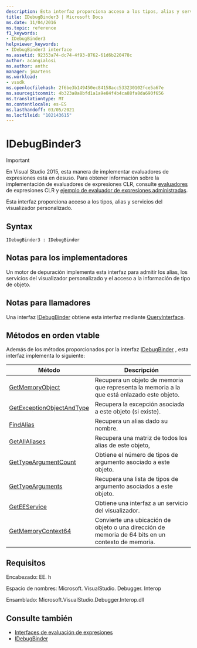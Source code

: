 ```yaml
---
description: Esta interfaz proporciona acceso a los tipos, alias y servicios del visualizador personalizado.
title: IDebugBinder3 | Microsoft Docs
ms.date: 11/04/2016
ms.topic: reference
f1_keywords:
- IDebugBinder3
helpviewer_keywords:
- IDebugBinder3 interface
ms.assetid: 92353a74-dc74-4f93-8762-61d6b220478c
author: acangialosi
ms.author: anthc
manager: jmartens
ms.workload:
- vssdk
ms.openlocfilehash: 2f6be3b149450ec84158acc533230102fce5a67e
ms.sourcegitcommit: 4b323a8a8bfd1a1a9e84f4b4ca88fa8da690f656
ms.translationtype: MT
ms.contentlocale: es-ES
ms.lasthandoff: 03/05/2021
ms.locfileid: "102143615"
---
```

# <a name="idebugbinder3"></a>IDebugBinder3
> [!IMPORTANT]
> En Visual Studio 2015, esta manera de implementar evaluadores de expresiones está en desuso. Para obtener información sobre la implementación de evaluadores de expresiones CLR, consulte [evaluadores](https://github.com/Microsoft/ConcordExtensibilitySamples/wiki/CLR-Expression-Evaluators) de expresiones CLR y [ejemplo de evaluador de expresiones administradas](https://github.com/Microsoft/ConcordExtensibilitySamples/wiki/Managed-Expression-Evaluator-Sample).

 Esta interfaz proporciona acceso a los tipos, alias y servicios del visualizador personalizado.

## <a name="syntax"></a>Syntax

```
IDebugBinder3 : IDebugBinder
```

## <a name="notes-for-implementers"></a>Notas para los implementadores
 Un motor de depuración implementa esta interfaz para admitir los alias, los servicios del visualizador personalizado y el acceso a la información de tipo de objeto.

## <a name="notes-for-callers"></a>Notas para llamadores
 Una interfaz [IDebugBinder](../../../extensibility/debugger/reference/idebugbinder.md) obtiene esta interfaz mediante [QueryInterface](/cpp/atl/queryinterface).

## <a name="methods-in-vtable-order"></a>Métodos en orden vtable
 Además de los métodos proporcionados por la interfaz [IDebugBinder](../../../extensibility/debugger/reference/idebugbinder.md) , esta interfaz implementa lo siguiente:

|Método|Descripción|
|------------|-----------------|
|[GetMemoryObject](../../../extensibility/debugger/reference/idebugbinder3-getmemoryobject.md)|Recupera un objeto de memoria que representa la memoria a la que está enlazado este objeto.|
|[GetExceptionObjectAndType](../../../extensibility/debugger/reference/idebugbinder3-getexceptionobjectandtype.md)|Recupera la excepción asociada a este objeto (si existe).|
|[FindAlias](../../../extensibility/debugger/reference/idebugbinder3-findalias.md)|Recupera un alias dado su nombre.|
|[GetAllAliases](../../../extensibility/debugger/reference/idebugbinder3-getallaliases.md)|Recupera una matriz de todos los alias de este objeto,|
|[GetTypeArgumentCount](../../../extensibility/debugger/reference/idebugbinder3-gettypeargumentcount.md)|Obtiene el número de tipos de argumento asociado a este objeto.|
|[GetTypeArguments](../../../extensibility/debugger/reference/idebugbinder3-gettypearguments.md)|Recupera una lista de tipos de argumento asociados a este objeto.|
|[GetEEService](../../../extensibility/debugger/reference/idebugbinder3-geteeservice.md)|Obtiene una interfaz a un servicio del visualizador.|
|[GetMemoryContext64](../../../extensibility/debugger/reference/idebugbinder3-getmemorycontext64.md)|Convierte una ubicación de objeto o una dirección de memoria de 64 bits en un contexto de memoria.|

## <a name="requirements"></a>Requisitos
 Encabezado: EE. h

 Espacio de nombres: Microsoft. VisualStudio. Debugger. Interop

 Ensamblado: Microsoft.VisualStudio.Debugger.Interop.dll

## <a name="see-also"></a>Consulte también
- [Interfaces de evaluación de expresiones](../../../extensibility/debugger/reference/expression-evaluation-interfaces.md)
- [IDebugBinder](../../../extensibility/debugger/reference/idebugbinder.md)
